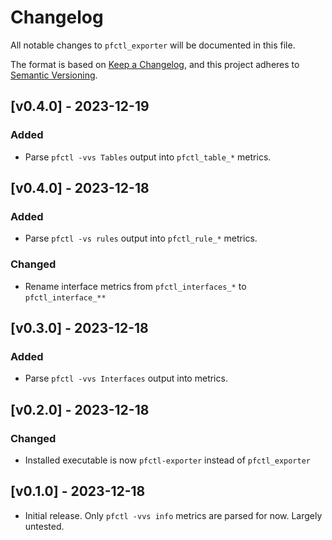 # Changelog

All notable changes to `pfctl_exporter` will be documented in this file.

The format is based on [Keep a Changelog](https://keepachangelog.com/en/1.0.0/),
and this project adheres to [Semantic Versioning](https://semver.org/spec/v2.0.0.html).

## [v0.4.0] - 2023-12-19

### Added

- Parse `pfctl -vvs Tables` output into `pfctl_table_*` metrics.


## [v0.4.0] - 2023-12-18

### Added

- Parse `pfctl -vs rules` output into `pfctl_rule_*` metrics.

### Changed

- Rename interface metrics from `pfctl_interfaces_*` to `pfctl_interface_**`


## [v0.3.0] - 2023-12-18

### Added

- Parse `pfctl -vvs Interfaces` output into metrics.


## [v0.2.0] - 2023-12-18

### Changed

- Installed executable is now `pfctl-exporter` instead of `pfctl_exporter`


## [v0.1.0] - 2023-12-18

- Initial release. Only `pfctl -vvs info` metrics are parsed for now. Largely untested.

